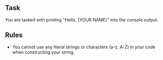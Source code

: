 ## Task
You are tasked with printing "Hello, {YOUR NAME}" into the console output.

## Rules
- You cannot use any literal strings or characters (a-z, A-Z) in your code when constructing your string.
